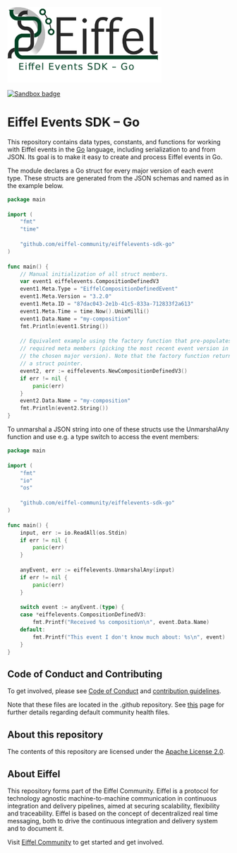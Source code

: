 <!---
   Copyright Axis Communications AB
   For a full list of individual contributors, please see the commit history.

   Licensed under the Apache License, Version 2.0 (the "License");
   you may not use this file except in compliance with the License.
   You may obtain a copy of the License at

       http://www.apache.org/licenses/LICENSE-2.0

   Unless required by applicable law or agreed to in writing, software
   distributed under the License is distributed on an "AS IS" BASIS,
   WITHOUT WARRANTIES OR CONDITIONS OF ANY KIND, either express or implied.
   See the License for the specific language governing permissions and
   limitations under the License.
--->

<img src="./images/logo.png" alt="Eiffel Events SDK – Go" width="350"/>

[![Sandbox badge](https://img.shields.io/badge/Stage-Sandbox-yellow)](https://github.com/eiffel-community/community/blob/master/PROJECT_LIFECYCLE.md#stage-sandbox)

# Eiffel Events SDK – Go
This repository contains data types, constants, and functions for working with Eiffel events in the [Go](https://golang.org/) language, including serialization to and from JSON. Its goal is to make it easy to create and process Eiffel events in Go.

The module declares a Go struct for every major version of each event type.
These structs are generated from the JSON schemas and named as in the example
below.

```go
package main

import (
	"fmt"
	"time"

	"github.com/eiffel-community/eiffelevents-sdk-go"
)

func main() {
	// Manual initialization of all struct members.
	var event1 eiffelevents.CompositionDefinedV3
	event1.Meta.Type = "EiffelCompositionDefinedEvent"
	event1.Meta.Version = "3.2.0"
	event1.Meta.ID = "87dac043-2e1b-41c5-833a-712833f2a613"
	event1.Meta.Time = time.Now().UnixMilli()
	event1.Data.Name = "my-composition"
	fmt.Println(event1.String())

	// Equivalent example using the factory function that pre-populates all
	// required meta members (picking the most recent event version in
	// the chosen major version). Note that the factory function returns
	// a struct pointer.
	event2, err := eiffelevents.NewCompositionDefinedV3()
	if err != nil {
		panic(err)
	}
	event2.Data.Name = "my-composition"
	fmt.Println(event2.String())
}
```

To unmarshal a JSON string into one of these structs use the UnmarshalAny
function and use e.g. a type switch to access the event members:

```go
package main

import (
	"fmt"
	"io"
	"os"

	"github.com/eiffel-community/eiffelevents-sdk-go"
)

func main() {
	input, err := io.ReadAll(os.Stdin)
	if err != nil {
		panic(err)
	}

	anyEvent, err := eiffelevents.UnmarshalAny(input)
	if err != nil {
		panic(err)
	}

	switch event := anyEvent.(type) {
	case *eiffelevents.CompositionDefinedV3:
		fmt.Printf("Received %s composition\n", event.Data.Name)
	default:
		fmt.Printf("This event I don't know much about: %s\n", event)
	}
}
```

## Code of Conduct and Contributing
To get involved, please see [Code of Conduct](https://github.com/eiffel-community/.github/blob/master/CODE_OF_CONDUCT.md) and [contribution guidelines](https://github.com/eiffel-community/.github/blob/master/CONTRIBUTING.md).

Note that these files are located in the .github repository. See [this](https://docs.github.com/en/github/building-a-strong-community/creating-a-default-community-health-file) page for further details regarding default community health files.

## About this repository
The contents of this repository are licensed under the [Apache License 2.0](./LICENSE).

## About Eiffel
This repository forms part of the Eiffel Community. Eiffel is a protocol for technology agnostic machine-to-machine communication in continuous integration and delivery pipelines, aimed at securing scalability, flexibility and traceability. Eiffel is based on the concept of decentralized real time messaging, both to drive the continuous integration and delivery system and to document it.

Visit [Eiffel Community](https://eiffel-community.github.io) to get started and get involved.
